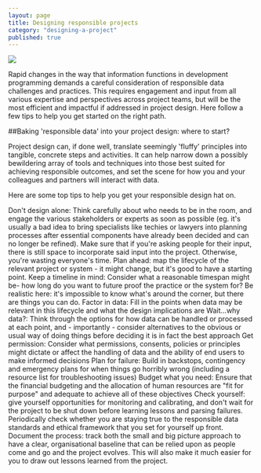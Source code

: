 ```yaml
---
layout: page
title: Designing responsible projects
category: "designing-a-project"
published: true
---
```



![]({{site.baseurl}}/assets/icons/icon-designing.png)

Rapid changes in the way that information functions in development programming demands a careful consideration of responsible data challenges and practices. This requires engagement and input from all various expertise and perspectives across project teams, but will be the most efficient and impactful if addressed in project design. Here follow a few tips to help you get started on the right path.  

##Baking 'responsible data' into your project design: where to start?

Project design can, if done well, translate seemingly 'fluffy' principles into tangible, concrete steps and activities. It can help narrow down a possibly bewildering array of tools and techniques into those best suited for achieving responsible outcomes, and set the scene for how you and your colleagues and partners will interact with data.

Here are some top tips to help you get your responsible design hat on.

Don't design alone: Think carefully about who needs to be in the room, and engage the various stakeholders or experts as soon as possible (eg. it's usually a bad idea to bring specialists like techies or lawyers into planning processes after essential components have already been decided and can no longer be refined). Make sure that if you're asking people for their input, there is still space to incorporate said input into the project. Otherwise, you're wasting everyone's time.
Plan ahead: map the lifecycle of the relevant project or system - it might change, but it's good to have a starting point.
Keep a timeline in mind: Consider what a reasonable timespan might be- how long do you want to future proof the practice or the system for? Be realistic here: it's impossible to know what's around the corner, but there are things you can do.
Factor in data: Fill in the points when data may be relevant in this lifecycle and what the design implications are
Wait...why data?: Think through the options for how data can be handled or processed at each point, and - importantly - consider alternatives to the obvious or usual way of doing things before deciding it is in fact the best approach
Get permission: Consider what permissions, consents, policies or principles might dictate or affect the handling of data and the ability of end users to make informed decisions
Plan for failure: Build in backstops, contingency and emergency plans for when things go horribly wrong (including a resource list for troubleshooting issues)
Budget what you need: Ensure that the financial budgeting and the allocation of human resources are "fit for purpose" and adequate to achieve all of these objectives
Check yourself: give yourself opportunities for monitoring and calibrating, and don't wait for the project to be shut down before learning lessons and parsing failures. Periodically check whether you are staying true to the responsible data standards and ethical framework that you set for yourself up front.
Document the process: track both the small and big picture approach to have a clear, organisational baseline that can be relied upon as people come and go and the project evolves. This will also make it much easier for you to draw out lessons learned from the project.
